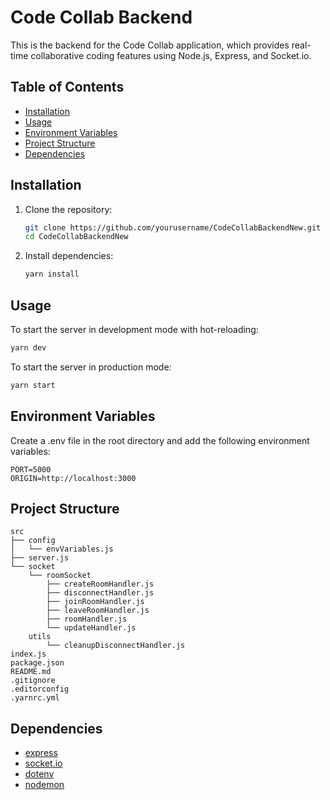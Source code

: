 # Code Collab Backend

This is the backend for the Code Collab application, which provides real-time collaborative coding features using Node.js, Express, and Socket.io.

## Table of Contents

- [Installation](#installation)
- [Usage](#usage)
- [Environment Variables](#environment-variables)
- [Project Structure](#project-structure)
- [Dependencies](#dependencies)

## Installation

1. Clone the repository:
    ```sh
    git clone https://github.com/yourusername/CodeCollabBackendNew.git
    cd CodeCollabBackendNew
    ```

2. Install dependencies:
    ```sh
    yarn install
    ```

## Usage

To start the server in development mode with hot-reloading:
```sh
yarn dev
```

To start the server in production mode:
```sh
yarn start
```

## Environment Variables

Create a .env file in the root directory and add the following environment variables:

```
PORT=5000
ORIGIN=http://localhost:3000
```

## Project Structure

```plaintext
src
├── config
│   └── envVariables.js
├── server.js
└── socket
    └── roomSocket
        ├── createRoomHandler.js
        ├── disconnectHandler.js
        ├── joinRoomHandler.js
        ├── leaveRoomHandler.js
        ├── roomHandler.js
        └── updateHandler.js
    utils
        └── cleanupDisconnectHandler.js
index.js
package.json
README.md
.gitignore
.editorconfig
.yarnrc.yml
```

## Dependencies

- [express](https://www.npmjs.com/package/express)
- [socket.io](https://www.npmjs.com/package/socket.io)
- [dotenv](https://www.npmjs.com/package/dotenv)
- [nodemon](https://www.npmjs.com/package/nodemon)

